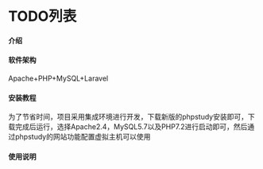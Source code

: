 # TODO列表

#### 介绍



#### 软件架构
Apache+PHP+MySQL+Laravel


#### 安装教程

为了节省时间，项目采用集成环境进行开发，下载新版的phpstudy安装即可，下载完成后运行，选择Apache2.4，MySQL5.7以及PHP7.2进行启动即可，然后通过phpstudy的网站功能配置虚拟主机可以使用
#### 使用说明



